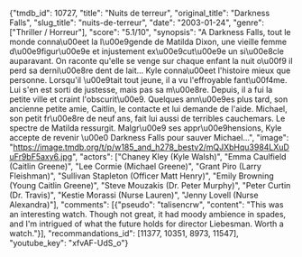 {"tmdb_id": 10727, "title": "Nuits de terreur", "original_title": "Darkness Falls", "slug_title": "nuits-de-terreur", "date": "2003-01-24", "genre": ["Thriller / Horreur"], "score": "5.1/10", "synopsis": "A Darkness Falls, tout le monde conna\u00eet la l\u00e9gende de Matilda Dixon, une vieille femme d\u00e9figur\u00e9e et injustement ex\u00e9cut\u00e9e un si\u00e8cle auparavant. On raconte qu'elle se venge sur chaque enfant la nuit o\u00f9 il perd sa derni\u00e8re dent de lait... Kyle conna\u00eet l'histoire mieux que personne. Lorsqu'il \u00e9tait tout jeune, il a vu l'effroyable fant\u00f4me. Lui s'en est sorti de justesse, mais pas sa m\u00e8re. Depuis, il a fui la petite ville et craint l'obscurit\u00e9. Quelques ann\u00e9es plus tard, son ancienne petite amie, Caitlin, le contacte et lui demande de l'aide. Michael, son petit fr\u00e8re de neuf ans, fait lui aussi de terribles cauchemars. Le spectre de Matilda ressurgit. Malgr\u00e9 ses appr\u00e9hensions, Kyle accepte de revenir \u00e0 Darkness Falls pour sauver Michael...", "image": "https://image.tmdb.org/t/p/w185_and_h278_bestv2/mQJXbHqu3984LXuDuFr9bF5axy6.jpg", "actors": ["Chaney Kley (Kyle Walsh)", "Emma Caulfield (Caitlin Greene)", "Lee Cormie (Michael Greene)", "Grant Piro (Larry Fleishman)", "Sullivan Stapleton (Officer Matt Henry)", "Emily Browning (Young Caitlin Greene)", "Steve Mouzakis (Dr. Peter Murphy)", "Peter Curtin (Dr. Travis)", "Kestie Morassi (Nurse Lauren)", "Jenny Lovell (Nurse Alexandra)"], "comments": [{"pseudo": "talisencrw", "content": "This was an interesting watch. Though not great, it had moody ambience in spades, and I'm intrigued of what the future holds for director Liebesman. Worth a watch."}], "recommandations_id": [11377, 10351, 8973, 11547], "youtube_key": "xfvAF-UdS_o"}
